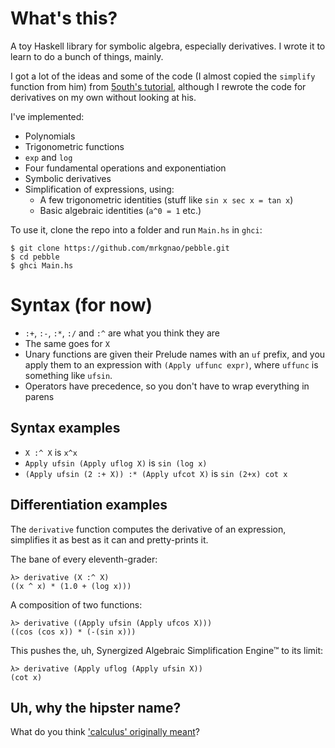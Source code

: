 # What's this?

A toy Haskell library for symbolic algebra, especially derivatives. I wrote it to learn to do a bunch of things, mainly.

I got a lot of the ideas and some of the code (I almost copied the `simplify` function from him) from [5outh's tutorial](http://kovach.me/posts/2013-05-01-symbolic-calculus.html), although I rewrote the code for derivatives on my own without looking at his.

I've implemented:

* Polynomials
* Trigonometric functions
* `exp` and `log`
* Four fundamental operations and exponentiation
* Symbolic derivatives
* Simplification of expressions, using:
    * A few trigonometric identities (stuff like `sin x sec x = tan x`) 
    * Basic algebraic identities (`a^0 = 1` etc.)

To use it, clone the repo into a folder and run `Main.hs` in `ghci`:

    $ git clone https://github.com/mrkgnao/pebble.git
    $ cd pebble
    $ ghci Main.hs

# Syntax (for now)

* `:+`, `:-`, `:*`, `:/` and `:^` are what you think they are
* The same goes for `X`
* Unary functions are given their Prelude names with an `uf` prefix, and you apply them to an expression with `(Apply uffunc expr)`, where `uffunc` is something like `ufsin`.
* Operators have precedence, so you don't have to wrap everything in parens

## Syntax examples

* `X :^ X` is `x^x`
* `Apply ufsin (Apply uflog X)` is `sin (log x)`
* `(Apply ufsin (2 :+ X)) :* (Apply ufcot X)` is `sin (2+x) cot x`

## Differentiation examples

The `derivative` function computes the derivative of an expression, simplifies it as best as it can and pretty-prints it.

The bane of every eleventh-grader:

    λ> derivative (X :^ X)
    ((x ^ x) * (1.0 + (log x)))

A composition of two functions:

    λ> derivative ((Apply ufsin (Apply ufcos X)))
    ((cos (cos x)) * (-(sin x)))

This pushes the, uh, Synergized Algebraic Simplification Engine™ to its limit:

    λ> derivative (Apply uflog (Apply ufsin X))
    (cot x)

Uh, why the hipster name?
-------------------------

What do you think ['calculus' originally meant](http://www.etymonline.com/index.php?term=calculus)?

